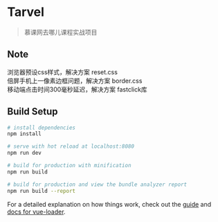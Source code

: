 # Tarvel

> 慕课网去哪儿课程实战项目

## Note

浏览器预设css样式，解决方案 reset.css  
倍屏手机上一像素边框问题，解决方案 border.css  
移动端点击时间300毫秒延迟，解决方案 fastclick库  

## Build Setup

``` bash
# install dependencies
npm install

# serve with hot reload at localhost:8080
npm run dev

# build for production with minification
npm run build

# build for production and view the bundle analyzer report
npm run build --report
```

For a detailed explanation on how things work, check out the [guide](http://vuejs-templates.github.io/webpack/) and [docs for vue-loader](http://vuejs.github.io/vue-loader).
